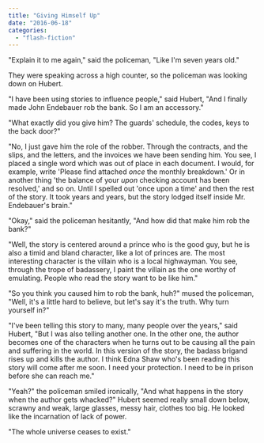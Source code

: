 ```yaml
---
title: "Giving Himself Up"
date: "2016-06-18"
categories: 
  - "flash-fiction"
---
```


"Explain it to me again," said the policeman, "Like I'm seven years old."

They were speaking across a high counter, so the policeman was looking down on Hubert.

"I have been using stories to influence people," said Hubert, "And I finally made John Endebauer rob the bank. So I am an accessory."

"What exactly did you give him? The guards' schedule, the codes, keys to the back door?"

"No, I just gave him the role of the robber. Through the contracts, and the slips, and the letters, and the invoices we have been sending him. You see, I placed a single word which was out of place in each document. I would, for example, write 'Please find attached _once_ the monthly breakdown.' Or in another thing 'the balance of your _upon_ checking account has been resolved,' and so on. Until I spelled out 'once upon a time' and then the rest of the story. It took years and years, but the story lodged itself inside Mr. Endebauer's brain."

"Okay," said the policeman hesitantly, "And how did that make him rob the bank?"

"Well, the story is centered around a prince who is the good guy, but he is also a timid and bland character, like a lot of princes are. The most interesting character is the villain who is a local highwayman. You see, through the trope of badassery, I paint the villain as the one worthy of emulating. People who read the story want to be like him."

"So you think you caused him to rob the bank, huh?" mused the policeman, "Well, it's a little hard to believe, but let's say it's the truth. Why turn yourself in?"

"I've been telling this story to many, many people over the years," said Hubert, "But I was also telling another one. In the other one, the author becomes one of the characters when he turns out to be causing all the pain and suffering in the world. In this version of the story, the badass brigand rises up and kills the author. I think Edna Shaw who's been reading this story will come after me soon. I need your protection. I need to be in prison before she can reach me."

"Yeah?" the policeman smiled ironically, "And what happens in the story when the author gets whacked?" Hubert seemed really small down below, scrawny and weak, large glasses, messy hair, clothes too big. He looked like the incarnation of lack of power.

"The whole universe ceases to exist."

